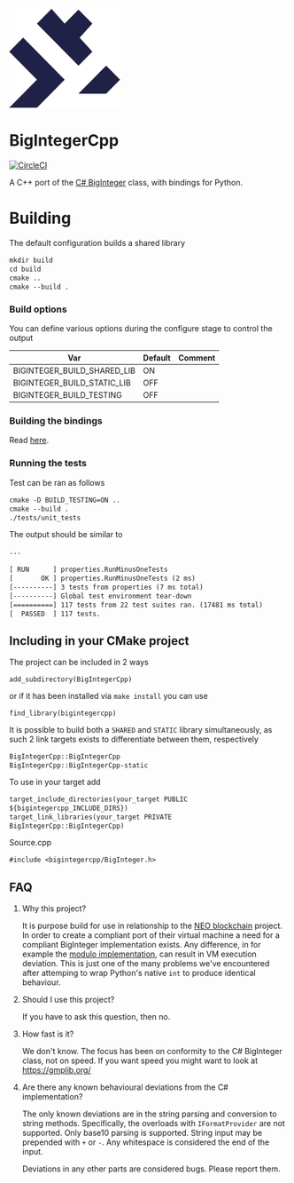 ![](https://raw.githubusercontent.com/CityOfZion/visual-identity/develop/_CoZ%20Branding/_Logo/_Logo%20icon/_PNG%20200x178px/CoZ_Icon_DARKBLUE_200x178px.png)
    
# BigIntegerCpp
[![CircleCI](https://circleci.com/gh/CityOfZion/BigIntegerCpp.svg?style=shield)](https://circleci.com/gh/CityOfZion/BigIntegerCpp)

A C++ port of the [C# BigInteger](https://docs.microsoft.com/en-us/dotnet/api/system.numerics.biginteger?view=netcore-3.1) class, with bindings for Python.

# Building

The default configuration builds a shared library

    mkdir build
    cd build
    cmake ..
    cmake --build .

### Build options

You can define various options during the configure stage to control the output

| Var                              | Default | Comment                      |
|----------------------------------|---------|------------------------------|
| BIGINTEGER_BUILD_SHARED_LIB      | ON      |                              |
| BIGINTEGER_BUILD_STATIC_LIB      | OFF     |                              |
| BIGINTEGER_BUILD_TESTING         | OFF     |                              |

### Building the bindings

Read [here](bindings/README.md).

### Running the tests
Test can be ran as follows

    cmake -D BUILD_TESTING=ON ..
    cmake --build .
    ./tests/unit_tests

The output should be similar to

    ...
    
    [ RUN      ] properties.RunMinusOneTests
    [       OK ] properties.RunMinusOneTests (2 ms)
    [----------] 3 tests from properties (7 ms total)
    [----------] Global test environment tear-down
    [==========] 117 tests from 22 test suites ran. (17481 ms total)
    [  PASSED  ] 117 tests.

## Including in your CMake project
   The project can be included in 2 ways

    add_subdirectory(BigIntegerCpp)
    
or if it has been installed via `make install` you can use

    find_library(bigintegercpp)
   
It is possible to build both a `SHARED` and `STATIC` library simultaneously, as such 2 link targets exists to differentiate between them, respectively

    BigIntegerCpp::BigIntegerCpp
    BigIntegerCpp::BigIntegerCpp-static

To use in your target add

    target_include_directories(your_target PUBLIC ${bigintegercpp_INCLUDE_DIRS})
    target_link_libraries(your_target PRIVATE BigIntegerCpp::BigIntegerCpp)
    
Source.cpp

    #include <bigintegercpp/BigInteger.h>
    
## FAQ
1) Why this project? 

   It is purpose build for use in relationship to the [NEO blockchain](https://github.com/neo-project/) project. 
   In order to create a compliant port of their virtual machine a need for a compliant BigInteger implementation exists. 
   Any difference, in for example the [modulo implementation](https://en.wikipedia.org/wiki/Modulo_operation#Variants_of_the_definition), can result in VM execution deviation. This is just one of the many problems we've encountered after attemping to wrap Python's native `int` to produce identical behaviour. 

2) Should I use this project?

   If you have to ask this question, then no.

3) How fast is it?
    
   We don't know. The focus has been on conformity to the C# BigInteger class, not on speed. If you want speed you might want to look at https://gmplib.org/

4) Are there any known behavioural deviations from the C# implementation?

   The only known deviations are in the string parsing and conversion to string methods. Specifically, the overloads with `IFormatProvider` are not supported.
   Only base10 parsing is supported. String input may be prepended with `+` or `-`. Any whitespace is considered the end of the input.
   
   Deviations in any other parts are considered bugs. Please report them.
